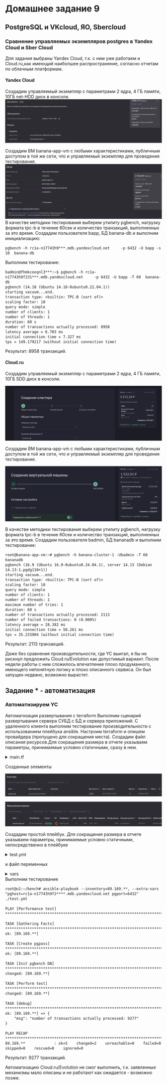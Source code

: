 # Домашнее задание 9

## PostgreSQL и VKcloud, ЯО, Sbercloud

### Сравнение управляемых экземпляров postgres в Yandex Cloud и Sber Cloud

Для задания выбраны Yandex Cloud, т.к. с ним уже работаем и Cloud.ru,как имеющий наиболшее распространение, согласно отчетам по облачным платформам.

#### Yandex Cloud

Создадим управляемый экземпляр с параметрами 2 ядра, 4 ГБ памяти, 10ГБ net-HDD диск в консоли.
![alt text](img/yc_managed_console.png "Упраляемый инстанс")

Создадим ВМ 
banana-app-vm с любыми характеристиками, публичным доступом в той же сети, что и управляемый экземпляр для проведения тестирования.
![alt text](img/yc_vm_console.png "Упраляемая ВМ")
В качестве методики тестирования выберем утилиту pgbench, нагрузку формата tpc-b в течение 60сек и количество транзакций, выполненных за это время. 
Создадим пользователя bapp, БД banana-db и выполним инициализацию:

```console
pgbench -h rc1a-n17743h9***.mdb.yandexcloud.net     -p 6432 -U bapp -s 10  banana-db
```

Выполним тестирование:

```console
badmin@fhmkcooqnl3***:~$ pgbench -h rc1a-n17743h9f231***.mdb.yandexcloud.net     -p 6432 -U bapp -T 60  banana-db
pgbench (14.18 (Ubuntu 14.18-0ubuntu0.22.04.1))
starting vacuum...end.
transaction type: <builtin: TPC-B (sort of)>
scaling factor: 10
query mode: simple
number of clients: 1
number of threads: 1
duration: 60 s
number of transactions actually processed: 8958
latency average = 6.703 ms
initial connection time = 7.327 ms
tps = 149.179217 (without initial connection time)

```

Результат: 8958 транзакций.

#### Cloud.ru
Создадим управляемый экземпляр с параметрами 2 ядра, 4 ГБ памяти, 10ГБ SDD диск в консоли.

![alt text](img/clru_managed_console.png "Упраляемый инстанс")

Создадим ВМ 
banana-app-vm с любыми характеристиками, публичным доступом в той же сети, что и управляемый экземпляр для проведения тестирования.

![alt text](img/clru_vm_console.png "Сервер приложений")

В качестве методики тестирования выберем утилиту pgbench, нагрузку формата tpc-b в течение 60сек и количество транзакций, выполненных за это время. 
Создадим пользователя badmin, БД bananadb и выполним тестирование:

```console
root@banana-app-vm:~# pgbench -h banana-cluster-1 -Ubadmin -T 60 bananadb
pgbench (16.9 (Ubuntu 16.9-0ubuntu0.24.04.1), server 14.13 (Debian 14.13-1.pgdg110+1))
starting vacuum...end.
transaction type: <builtin: TPC-B (sort of)>
scaling factor: 10
query mode: simple
number of clients: 1
number of threads: 1
maximum number of tries: 1
duration: 60 s
number of transactions actually processed: 2113
number of failed transactions: 0 (0.000%)
latency average = 28.382 ms
initial connection time = 50.261 ms
tps = 35.233904 (without initial connection time)
```

Результат: 2113 транзакций.

Даже без сравнения производительности, где YC выигал, я бы не рискнул предложить Cloud.ru/Evolution как допустимый вариант. После недели работы с ним сложилось впечатление плохо продуманного, имеющего непонятную логику и плохо описанного сервиса. Он был запущен недвано, возможно вырастет.

## Задание * - автоматизация

### Автоматизируем YC

Автоматизация развертывания с terraform
Выполним сценарий развертывания сервера СУБД с БД и сервера приложений. С удаленного клиента выполним тестирование производительности с использованием плейбука ansible.
Настроим terraform и опишем провайдера (пропущено для сокращения места). Создадим файл описания ресурсов.Для сокращения размера в отчете указываем параметры, принимаемые условно статичными, сразу в нем.

<details>
  <summary>main.tf</summary>

  ```yaml
  /*
export YC_TOKEN=$(yc iam create-token)
export YC_CLOUD_ID=$(yc config get cloud-id)
export YC_FOLDER_ID=$(yc config get folder-id) 
*/
//Создаем сервер БД

resource "yandex_mdb_postgresql_cluster" "banana_db" {
  name        = "banana_db"
  environment = "PRODUCTION"
  network_id  = yandex_vpc_network.pg_banana_net.id
  security_group_ids = [yandex_vpc_security_group.banana_sg.id]
  config {
    version = 14
    resources {
        resource_preset_id = "c3-c2-m4"
        disk_type_id       = "network-hdd"
        disk_size          = 10
      }

    postgresql_config = {
        max_connections                = 300      
      }
    }
    maintenance_window {
    type = "WEEKLY"
    day  = "SAT"
    hour = 12
  }

  host {
    zone      = "ru-central1-a"
    subnet_id = yandex_vpc_subnet.pg_banana_net.id    
  }
}
//Создаем БД и пользователя
resource "yandex_mdb_postgresql_database" "banana-db" {
  cluster_id = yandex_mdb_postgresql_cluster.banana_db.id
  name       = "banana-db"
  owner      = "bapp"  
  depends_on = [yandex_mdb_postgresql_user.bapp]
}

resource "yandex_mdb_postgresql_user" "bapp" {
  cluster_id = yandex_mdb_postgresql_cluster.banana_db.id
  name       = "bapp"
  password   = "***"
  depends_on = [yandex_mdb_postgresql_cluster.banana_db]
}

//Создаем сервер для проведения тестов
resource "yandex_compute_disk" "boot_disk" {
  name     = "banana-app-boot-disk"
  zone     = "ru-central1-a"
  image_id = "fd8ba9d5mfvlncknt2kd" #Ubuntu 22.04
  
  type = "network-hdd"
  size = 10
}
resource "yandex_vpc_address" "app-addr" {
  name = "banana-app-vm-adress"
  external_ipv4_address {
    zone_id = "ru-central1-a"
  }
}
resource "yandex_compute_instance" "this" {
  name                      = "banana-app-vm"
  allow_stopping_for_update = true
  platform_id               = "standard-v3"
  zone                      = "ru-central1-a"

  resources {
    cores  = 2
    memory = 4
  }

  boot_disk {
    disk_id = yandex_compute_disk.boot_disk.id
  }

  network_interface {
    subnet_id = yandex_vpc_subnet.pg_banana_net.id
    nat            = true
    nat_ip_address = yandex_vpc_address.app-addr.external_ipv4_address[0].address
  }
  metadata = {    
    "user-data": "#cloud-config\npackage_update: true\npackages:\n  - postgresql-contrib\nusers:\n  - name: badmin\n    groups: sudo\n    shell: /bin/bash\n    sudo: 'ALL=(ALL) NOPASSWD:ALL'\n    ssh_authorized_keys:\n      - ssh-rsa AAAAB3NzaC1***ZgIpOE="
  }
}

// Прочие ресурсы
resource "yandex_vpc_network" "pg_banana_net" {
}

resource "yandex_vpc_subnet" "pg_banana_net" {
  zone           = "ru-central1-a"
  network_id     = yandex_vpc_network.pg_banana_net.id
  v4_cidr_blocks = ["10.5.0.0/24"]
}

resource "yandex_vpc_security_group" "banana_sg" {
  name        = "banana_sg"
  network_id  = yandex_vpc_network.pg_banana_net.id

  ingress {
    protocol       = "TCP"
    port           = 22
    v4_cidr_blocks = ["0.0.0.0/0"]
  }

  ingress {
    protocol       = "TCP"
    port           = 6432
    v4_cidr_blocks = ["10.0.0.0/8"]
  }

  egress {
    protocol       = "ANY"
    port           = 0
    v4_cidr_blocks = ["0.0.0.0/0"]
  }
}

  ```

</details>

Созданные элементы

![alt text](img/yc_managed_automated.png "Упраляемый инстанс")

![alt text](img/yc_vm_automated.png "Сервер приложений")

Создадим простой плейбук. Для сокращения размера в отчете указываем параметры, принимаемые условно статичными, непосредственно в плейбуке

<details>
  <summary>test.yml</summary>

  ```yaml
  ---
- name: Performance test
  hosts: all
  vars_files:
    - vars
  tasks:
    - name: Create pgpass
      lineinfile: path='~/.pgpass' line='*:*:*:bapp:banana123' mode='0400' create=yes
    - name: Init pgbench DB
      shell: pgbench -U bapp -h "{{ pghost }}" -p "{{ pgport }}" -i -s 10 "{{ dbname }}"
    - name: Perform test
      shell: pgbench -U bapp -h "{{ pghost }}" -p "{{ pgport }}" -T 60 "{{ dbname }}" 2>&1 |grep "number of transactions"
      register: bench_out
    - debug: msg="{{ bench_out.stdout }}"
```

</details>

и файл переменных

<details>
  <summary>vars</summary>
  
  ```yaml
  ---
ansible_ssh_user: badmin
pgport: 6432
```

</details>
Выполним тестирование

```console
root@u1:~/bench# ansible-playbook --inventory=89.169.**, --extra-vars "pghost=rc1a-n17743h9f2****.mdb.yandexcloud.net pgport=6432" ./test.yml

PLAY [Performance test] ******************************************************************************************

TASK [Gathering Facts] *******************************************************************************************
ok: [89.169.**]

TASK [Create pgpass] *********************************************************************************************
ok: [89.169.**]

TASK [Init pgbench DB] *******************************************************************************************
changed: [89.169.**]

TASK [Perform test] **********************************************************************************************
changed: [89.169.**]

TASK [debug] *****************************************************************************************************
ok: [89.169.**] => {
    "msg": "number of transactions actually processed: 9277"
}

PLAY RECAP *******************************************************************************************************
89.169.**             : ok=5    changed=2    unreachable=0    failed=0    skipped=0    rescued=0    ignored=0
```

Результат: 9277 транзакций.

Автоматизацию Cloud.ru/Evolution не смог выполнить, т.к. заявленные механизмы мало описаны и не работают как ожидается - возможно позже.